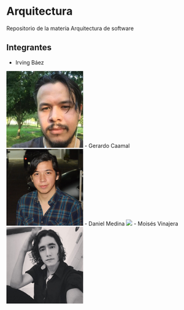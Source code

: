 # Arquitectura
Repositorio de la materia Arquitectura de software

## Integrantes

- Irving Báez
<img src="https://github.com/MoisesVinajera/Arquitectura/blob/main/imagenes/Irving.jpg" width="200">
- Gerardo Caamal
<img src="https://github.com/MoisesVinajera/Arquitectura/blob/main/imagenes/Caamal.jpeg" width="200">
- Daniel Medina
<img src="https://github.com/MoisesVinajera/Arquitectura/blob/main/imagenes/%C3%ADndice.jpg" width="200">
- Moisés Vinajera
<img src="https://github.com/MoisesVinajera/Arquitectura/blob/main/imagenes/Moises.png" width="200">

